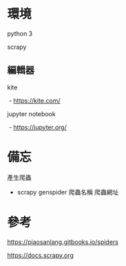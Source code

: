 # 環境
python 3

scrapy

## 編輯器

kite

​	- https://kite.com/

jupyter notebook

​	- https://jupyter.org/


# 備忘

產生爬蟲
* scrapy genspider 爬蟲名稱 爬蟲網址

# 參考

https://piaosanlang.gitbooks.io/spiders

https://docs.scrapy.org